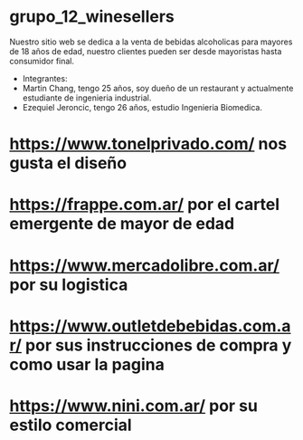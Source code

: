 # grupo_12_winesellers

Nuestro sitio web se dedica a la venta de bebidas alcoholicas para mayores de 18 años de edad, nuestro clientes pueden ser desde mayoristas hasta consumidor final.

+ Integrantes:
+ Martin Chang, tengo 25 años, soy dueño de un restaurant y actualmente estudiante de ingenieria industrial.
+ Ezequiel Jeroncic, tengo 26 años, estudio Ingenieria Biomedica. 

# https://www.tonelprivado.com/  nos gusta el diseño
# https://frappe.com.ar/ por el cartel emergente de mayor de edad
# https://www.mercadolibre.com.ar/ por su logistica
# https://www.outletdebebidas.com.ar/ por sus instrucciones de compra y como usar la pagina
# https://www.nini.com.ar/ por su estilo comercial
